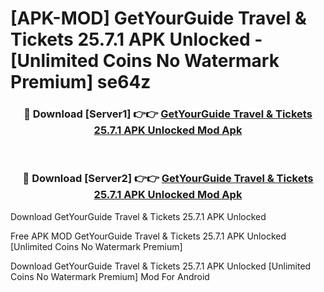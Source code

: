 # [APK-MOD] GetYourGuide  Travel & Tickets 25.7.1 APK Unlocked - [Unlimited Coins No Watermark Premium] se64z



<div align="center">
<h3>🔴 Download [Server1] 👉👉 <a href="https://momento.my/?title=GetYourGuide__Travel_&_Tickets_25.7.1_APK_Unlocked">GetYourGuide  Travel & Tickets 25.7.1 APK Unlocked Mod Apk</a></h3><br>

<h3>🔴 Download [Server2] 👉👉 <a href="https://momento.my/?title=GetYourGuide__Travel_&_Tickets_25.7.1_APK_Unlocked">GetYourGuide  Travel & Tickets 25.7.1 APK Unlocked Mod Apk</a></h3>
</div>



Download GetYourGuide  Travel & Tickets 25.7.1 APK Unlocked 

Free APK MOD GetYourGuide  Travel & Tickets 25.7.1 APK Unlocked [Unlimited Coins No Watermark Premium]

Download GetYourGuide  Travel & Tickets 25.7.1 APK Unlocked [Unlimited Coins No Watermark Premium] Mod For Android
